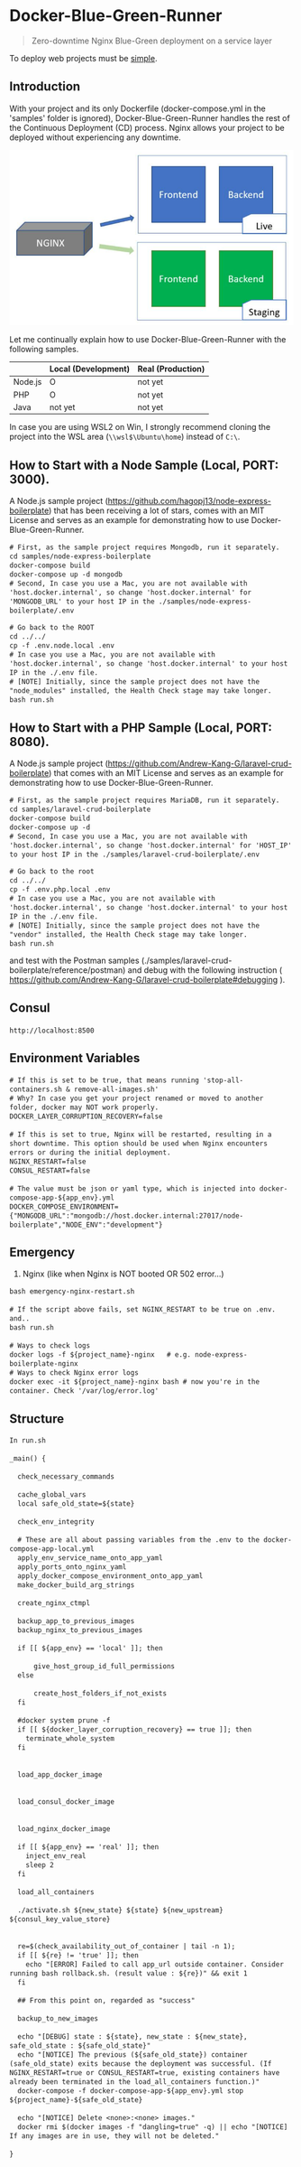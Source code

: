 # Docker-Blue-Green-Runner

> Zero-downtime Nginx Blue-Green deployment on a service layer

To deploy web projects must be [simple](https://github.com/Andrew-Kang-G/docker-blue-green-runner).

## Introduction

With your project and its only Dockerfile (docker-compose.yml in the 'samples' folder is ignored), Docker-Blue-Green-Runner handles the rest of the Continuous Deployment (CD) process. Nginx allows your project to be deployed without experiencing any downtime.

![img.png](/documents/images/img.png)


Let me continually explain how to use Docker-Blue-Green-Runner with the following samples.

|         | Local (Development) | Real (Production) |
|---------|---------------------|-------------------|
| Node.js | O                   | not yet           |
| PHP     | O                   | not yet           |
| Java    | not yet             | not yet           |

In case you are using WSL2 on Win, I strongly recommend cloning the project into the WSL area (``\\wsl$\Ubuntu\home``) instead of ``C:\``.

## How to Start with a Node Sample (Local, PORT: 3000).

A Node.js sample project (https://github.com/hagopj13/node-express-boilerplate) that has been receiving a lot of stars, comes with an MIT License and serves as an example for demonstrating how to use Docker-Blue-Green-Runner.

```shell
# First, as the sample project requires Mongodb, run it separately.
cd samples/node-express-boilerplate
docker-compose build
docker-compose up -d mongodb
# Second, In case you use a Mac, you are not available with 'host.docker.internal', so change 'host.docker.internal' for 'MONGODB_URL' to your host IP in the ./samples/node-express-boilerplate/.env

```

```shell
# Go back to the ROOT
cd ../../
cp -f .env.node.local .env
# In case you use a Mac, you are not available with 'host.docker.internal', so change 'host.docker.internal' to your host IP in the ./.env file.
# [NOTE] Initially, since the sample project does not have the "node_modules" installed, the Health Check stage may take longer.
bash run.sh
```

## How to Start with a PHP Sample (Local, PORT: 8080).

A Node.js sample project (https://github.com/Andrew-Kang-G/laravel-crud-boilerplate) that comes with an MIT License and serves as an example for demonstrating how to use Docker-Blue-Green-Runner.

```shell
# First, as the sample project requires MariaDB, run it separately.
cd samples/laravel-crud-boilerplate
docker-compose build
docker-compose up -d 
# Second, In case you use a Mac, you are not available with 'host.docker.internal', so change 'host.docker.internal' for 'HOST_IP' to your host IP in the ./samples/laravel-crud-boilerplate/.env
```

```shell
# Go back to the root
cd ../../
cp -f .env.php.local .env
# In case you use a Mac, you are not available with 'host.docker.internal', so change 'host.docker.internal' to your host IP in the ./.env file.
# [NOTE] Initially, since the sample project does not have the "vendor" installed, the Health Check stage may take longer.
bash run.sh
```
and test with the Postman samples (./samples/laravel-crud-boilerplate/reference/postman) and debug with the following instruction ( https://github.com/Andrew-Kang-G/laravel-crud-boilerplate#debugging ).

## Consul
`` http://localhost:8500 ``

## Environment Variables
```shell
# If this is set to be true, that means running 'stop-all-containers.sh & remove-all-images.sh'
# Why? In case you get your project renamed or moved to another folder, docker may NOT work properly.  
DOCKER_LAYER_CORRUPTION_RECOVERY=false

# If this is set to true, Nginx will be restarted, resulting in a short downtime. This option should be used when Nginx encounters errors or during the initial deployment.
NGINX_RESTART=false
CONSUL_RESTART=false

# The value must be json or yaml type, which is injected into docker-compose-app-${app_env}.yml
DOCKER_COMPOSE_ENVIRONMENT={"MONGODB_URL":"mongodb://host.docker.internal:27017/node-boilerplate","NODE_ENV":"development"}
```
## Emergency
1) Nginx (like when Nginx is NOT booted OR 502 error...)
```shell
bash emergency-nginx-restart.sh

# If the script above fails, set NGINX_RESTART to be true on .env. and..
bash run.sh

# Ways to check logs
docker logs -f ${project_name}-nginx   # e.g. node-express-boilerplate-nginx
# Ways to check Nginx error logs
docker exec -it ${project_name}-nginx bash # now you're in the container. Check '/var/log/error.log'
```

## Structure
```shell
In run.sh

_main() {

  check_necessary_commands

  cache_global_vars
  local safe_old_state=${state}

  check_env_integrity

  # These are all about passing variables from the .env to the docker-compose-app-local.yml
  apply_env_service_name_onto_app_yaml
  apply_ports_onto_nginx_yaml
  apply_docker_compose_environment_onto_app_yaml
  make_docker_build_arg_strings

  create_nginx_ctmpl

  backup_app_to_previous_images
  backup_nginx_to_previous_images

  if [[ ${app_env} == 'local' ]]; then

      give_host_group_id_full_permissions
  else

      create_host_folders_if_not_exists
  fi

  #docker system prune -f
  if [[ ${docker_layer_corruption_recovery} == true ]]; then
    terminate_whole_system
  fi


  load_app_docker_image


  load_consul_docker_image


  load_nginx_docker_image

  if [[ ${app_env} == 'real' ]]; then
    inject_env_real
    sleep 2
  fi

  load_all_containers

  ./activate.sh ${new_state} ${state} ${new_upstream} ${consul_key_value_store}


  re=$(check_availability_out_of_container | tail -n 1);
  if [[ ${re} != 'true' ]]; then
    echo "[ERROR] Failed to call app_url outside container. Consider running bash rollback.sh. (result value : ${re})" && exit 1
  fi

  ## From this point on, regarded as "success"

  backup_to_new_images

  echo "[DEBUG] state : ${state}, new_state : ${new_state}, safe_old_state : ${safe_old_state}"
  echo "[NOTICE] The previous (${safe_old_state}) container (safe_old_state) exits because the deployment was successful. (If NGINX_RESTART=true or CONSUL_RESTART=true, existing containers have already been terminated in the load_all_containers function.)"
  docker-compose -f docker-compose-app-${app_env}.yml stop ${project_name}-${safe_old_state}

  echo "[NOTICE] Delete <none>:<none> images."
  docker rmi $(docker images -f "dangling=true" -q) || echo "[NOTICE] If any images are in use, they will not be deleted."

}

```
